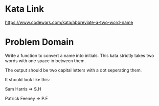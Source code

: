 # Kata Link
https://www.codewars.com/kata/abbreviate-a-two-word-name

# Problem Domain
Write a function to convert a name into initials. This kata strictly takes two words with one space in between them.

The output should be two capital letters with a dot seperating them.

It should look like this:

Sam Harris => S.H

Patrick Feeney => P.F